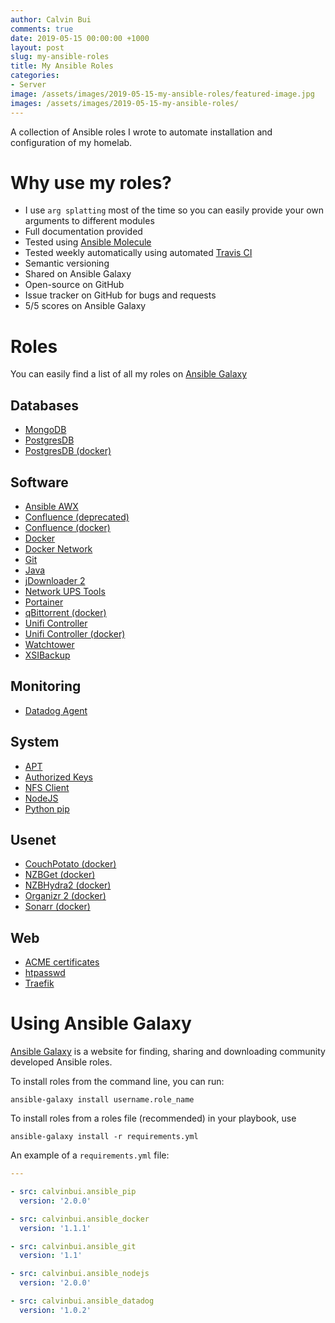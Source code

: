 ```yaml
---
author: Calvin Bui
comments: true
date: 2019-05-15 00:00:00 +1000
layout: post
slug: my-ansible-roles
title: My Ansible Roles
categories:
- Server
image: /assets/images/2019-05-15-my-ansible-roles/featured-image.jpg
images: /assets/images/2019-05-15-my-ansible-roles/
---
```


A collection of Ansible roles I wrote to automate installation and configuration of my homelab.

<!-- more -->

# Why use my roles?
- I use `arg splatting` most of the time so you can easily provide your own arguments to different modules
- Full documentation provided
- Tested using [Ansible Molecule](https://github.com/ansible/molecule)
- Tested weekly automatically using automated [Travis CI](https://travis-ci.com/)
- Semantic versioning
- Shared on Ansible Galaxy
- Open-source on GitHub
- Issue tracker on GitHub for bugs and requests
- 5/5 scores on Ansible Galaxy

# Roles
You can easily find a list of all my roles on [Ansible Galaxy](https://galaxy.ansible.com/calvinbui)

## Databases
- [MongoDB](https://galaxy.ansible.com/calvinbui/ansible_mongodb)
- [PostgresDB](https://galaxy.ansible.com/calvinbui/ansible-postgres)
- [PostgresDB (docker)](https://galaxy.ansible.com/calvinbui/ansible-postgres-docker)

## Software
- [Ansible AWX](https://galaxy.ansible.com/calvinbui/ansible_awx)
- [Confluence (deprecated)](https://galaxy.ansible.com/calvinbui/ansible-confluence)
- [Confluence (docker)](https://galaxy.ansible.com/calvinbui/ansible-confluence-docker)
- [Docker](https://galaxy.ansible.com/calvinbui/ansible_docker)
- [Docker Network](https://galaxy.ansible.com/calvinbui/ansible_docker_network)
- [Git](https://galaxy.ansible.com/calvinbui/ansible_git)
- [Java](https://galaxy.ansible.com/calvinbui/ansible_java)
- [jDownloader 2](https://galaxy.ansible.com/calvinbui/ansible_jdownloader_docker)
- [Network UPS Tools](https://galaxy.ansible.com/calvinbui/ansible_nut)
- [Portainer](https://galaxy.ansible.com/calvinbui/ansible_portainer)
- [qBittorrent (docker)](https://galaxy.ansible.com/calvinbui/ansible_qbittorrent_docker)
- [Unifi Controller](https://galaxy.ansible.com/calvinbui/ansible-unifi)
- [Unifi Controller (docker)](https://galaxy.ansible.com/calvinbui/ansible_unifi_docker)
- [Watchtower](https://galaxy.ansible.com/calvinbui/ansible_watchtower)
- [XSIBackup](https://galaxy.ansible.com/calvinbui/ansible_xsibackup)

## Monitoring
- [Datadog Agent](https://galaxy.ansible.com/calvinbui/ansible_datadog)

## System
- [APT](https://galaxy.ansible.com/calvinbui/ansible_apt)
- [Authorized Keys](https://galaxy.ansible.com/calvinbui/ansible_authorized_keys)
- [NFS Client](https://galaxy.ansible.com/calvinbui/ansible_nfs_client)
- [NodeJS](https://galaxy.ansible.com/calvinbui/ansible_nodejs)
- [Python pip](https://galaxy.ansible.com/calvinbui/ansible_pip)

## Usenet
- [CouchPotato (docker)](https://galaxy.ansible.com/calvinbui/ansible_couchpotato_docker)
- [NZBGet (docker)](https://galaxy.ansible.com/calvinbui/ansible_nzbget_docker)
- [NZBHydra2 (docker)](https://galaxy.ansible.com/calvinbui/ansible_nzbhydra_docker)
- [Organizr 2 (docker)](https://galaxy.ansible.com/calvinbui/ansible_organizr_docker)
- [Sonarr (docker)](https://galaxy.ansible.com/calvinbui/ansible_sonarr_docker)

## Web
- [ACME certificates](https://galaxy.ansible.com/calvinbui/ansible_acme_certificates)
- [htpasswd](https://galaxy.ansible.com/calvinbui/ansible_htpasswd)
- [Traefik](https://galaxy.ansible.com/calvinbui/ansible_traefik)

# Using Ansible Galaxy

[Ansible Galaxy](https://galaxy.ansible.com/home) is a website for finding, sharing and downloading community developed Ansible roles.

To install roles from the command line, you can run:

`ansible-galaxy install username.role_name`

To install roles from a roles file (recommended) in your playbook, use

`ansible-galaxy install -r requirements.yml`

An example of a `requirements.yml` file:

```yaml
---

- src: calvinbui.ansible_pip
  version: '2.0.0'

- src: calvinbui.ansible_docker
  version: '1.1.1'

- src: calvinbui.ansible_git
  version: '1.1'

- src: calvinbui.ansible_nodejs
  version: '2.0.0'

- src: calvinbui.ansible_datadog
  version: '1.0.2'
```

